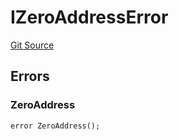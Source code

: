 # IZeroAddressError
[Git Source](https://github.com/thrackle-io/tron/blob/1ba87bf9bb403411ce677f8e83126c3bf8cfa713/src/common/IErrors.sol)


## Errors
### ZeroAddress

```solidity
error ZeroAddress();
```

